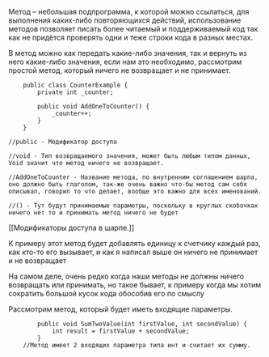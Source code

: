 Метод – небольшая подпрограмма, к которой можно ссылаться, для выполнения каких-либо повторяющихся действий, использование методов позволяет писать более читаемый и поддерживаемый код так как не придётся проверять одни и теже строки кода в разных местах.

В метод можно как передать какие-либо значения, так и вернуть из него какие-либо значения, если нам это необходимо, рассмотрим простой метод, который ничего не возвращает и не принимает.

```Csharp
    public class CounterExample {
        private int _counter;

        public void AddOneToCounter() {
            _counter++;
        }
    }
    
//public - Модификатор доступа

//void - Тип возвращаемого значения, может быть любым типом данных, Void значит что метод ничего не возвращает.

//AddOneToCounter - Название метода, по внутренним соглашением шарпа, оно должно быть глаголом, так-же очень важно что-бы метод сам себя описывал, говорил то что делает, вообще это важно для всех именований.

//() - Тут будут принимаемые параметры, поскольку в круглых скобочках ничего нет то и принимать метод ничего не будет
```
[[Модификаторы доступа в шарпе.]]

К примеру этот метод будет добавлять единицу к счетчику каждый раз, как кто-то его вызывает,  и как я написал выше он ничего не принимает и не возвращает

На самом деле, очень редко когда наши методы не должны ничего возвращать или принимать, но такое бывает, к примеру когда мы хотим сократить большой кусок кода обособив его по смыслу

Рассмотрим метод, который будет иметь входящие параметры.
```Csharp
        public void SumTwoValue(int firstValue, int secondValue) {
            int result = firstValue + secondValue;
        }
    //Метод имеет 2 входящих параметра типа инт и считает их сумму.
```